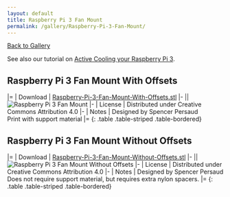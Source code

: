 ```yaml
---
layout: default
title: Raspberry Pi 3 Fan Mount
permalink: /gallery/Raspberry-Pi-3-Fan-Mount/
---
```


[Back to Gallery](/ELL/gallery)

See also our tutorial on [Active Cooling your Raspberry Pi 3](/ELL/tutorials/Active-cooling-your-Raspberry-Pi-3).

## Raspberry Pi 3 Fan Mount With Offsets

|=
| Download | [Raspberry-Pi-3-Fan-Mount-With-Offsets.stl](/ELL/gallery/Raspberry-Pi-3-Fan-Mount/Raspberry-Pi-3-Fan-Mount-With-Offsets.stl) 
|-
|| ![Raspberry Pi 3 Fan Mount](/ELL/gallery/Raspberry-Pi-3-Fan-Mount/Raspberry-Pi-3-Fan-Mount-With-Offsets.jpg)
|-
| License | Distributed under Creative Commons Attribution 4.0
|-
| Notes | Designed by Spencer Persaud<br>Print with support material
|=
{: .table .table-striped .table-bordered}

## Raspberry Pi 3 Fan Mount Without Offsets

|=
| Download | [Raspberry-Pi-3-Fan-Mount-Without-Offsets.stl](/ELL/gallery/Raspberry-Pi-3-Fan-Mount/Raspberry-Pi-3-Fan-Mount-Without-Offsets.stl) 
|-
|| ![Raspberry Pi 3 Fan Mount Without Offsets](/ELL/gallery/Raspberry-Pi-3-Fan-Mount/Raspberry-Pi-3-Fan-Mount-Without-Offsets.jpg)
|-
| License | Distributed under Creative Commons Attribution 4.0
|-
| Notes | Designed by Spencer Persaud<br>Does not require support material, but requires extra nylon spacers.
|=
{: .table .table-striped .table-bordered}
